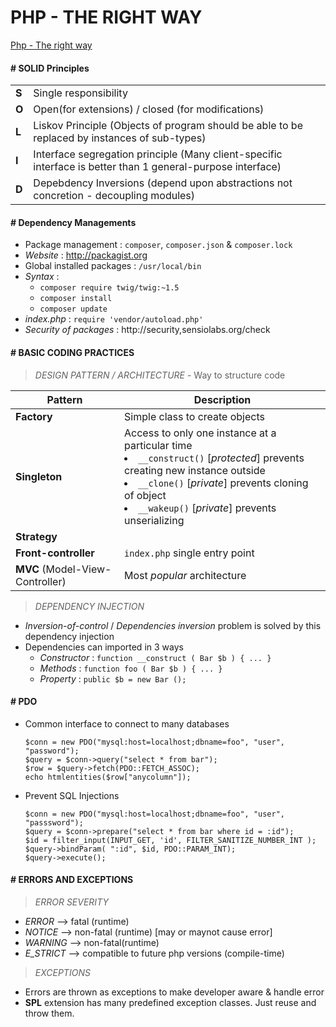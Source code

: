 # PHP - THE RIGHT WAY 

[Php - The right way](http://phptherightway.com)

#### # SOLID Principles

| | |
|-|-|
|**S**| Single responsibility|
|**O**| Open(for extensions) / closed (for modifications) |
|**L**| Liskov Principle (Objects of program should be able to be replaced by instances of sub-types) |
|**I**| Interface segregation principle (Many client-specific interface is better than 1 general-purpose interface) |
|**D**| Depebdency Inversions (depend upon abstractions not concretion - decoupling modules) |

#### # Dependency Managements

- Package management : `composer`, `composer.json` & `composer.lock`
- *Website* : http://packagist.org
- Global installed packages : `/usr/local/bin`
- *Syntax* : 
    - `composer require twig/twig:~1.5`
    - `composer install` 
    - `composer update`
- *index.php* : `require 'vendor/autoload.php'`
- *Security of packages* : http://security,sensiolabs.org/check

#### # BASIC CODING PRACTICES

> *DESIGN PATTERN / ARCHITECTURE* - Way to structure code

|Pattern|Description|
|-|-|
|**Factory**|Simple class to create objects|
|**Singleton**|Access to only one instance at a particular time <li/>`__construct()` [*protected*] prevents creating new instance outside <li/>`__clone()` [*private*] prevents cloning of object <li/>`__wakeup()` [*private*] prevents unserializing |
|**Strategy**||
|**Front-controller**|`index.php` single entry point|
|**MVC** (Model-View-Controller) | Most *popular* architecture|

> *DEPENDENCY INJECTION*

- *Inversion-of-control* / *Dependencies inversion*  problem is solved by this dependency injection
- Dependencies can imported in 3 ways
    - *Constructor* : `function __construct ( Bar $b ) { ... }`
    - *Methods* : `function foo ( Bar $b ) { ... }`
    - *Property* : `public $b = new Bar ();`

#### # PDO
- Common interface to connect to many databases
    
      $conn = new PDO("mysql:host=localhost;dbname=foo", "user", "password");
      $query = $conn->query("select * from bar");    
      $row = $query->fetch(PDO::FETCH_ASSOC);    
      echo htmlentities($row["anycolumn"]);

- Prevent SQL Injections

      $conn = new PDO("mysql:host=localhost;dbname=foo", "user", "passsword");
      $query = $conn->prepare("select * from bar where id = :id");
      $id = filter_input(INPUT_GET, 'id', FILTER_SANITIZE_NUMBER_INT );
      $query->bindParam( ":id", $id, PDO::PARAM_INT);
      $query->execute();

#### # ERRORS AND EXCEPTIONS

> *ERROR SEVERITY*
  - *ERROR*  -->  fatal (runtime)
  - *NOTICE*  -->  non-fatal (runtime) [may or maynot cause error]
  - *WARNING*  -->  non-fatal(runtime)
  - *E_STRICT*  -->  compatible to future php versions (compile-time)

> *EXCEPTIONS*
  - Errors are thrown as exceptions to make developer aware & handle error
  - **SPL** extension has many predefined exception classes. Just reuse and throw them.



